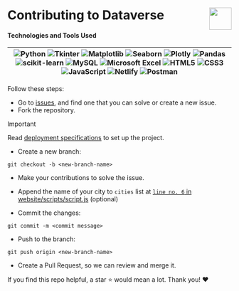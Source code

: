# Contributing to Dataverse <img src="../website/web_images/3d_glow.webp" height=50px align=right>

#### Technologies and Tools Used

| ![Python](https://img.shields.io/badge/Python-FFD43B?style=flat&logo=python&logoColor=blue) ![Tkinter](https://img.shields.io/badge/Tkinter-blue?style=flat&logo=python&logoColor=white) ![Matplotlib](https://img.shields.io/badge/Matplotlib-%23ffffff.svg?style=flat&logo=Matplotlib&logoColor=black) ![Seaborn](https://img.shields.io/badge/Seaborn-%2363a4a6.svg?style=flat&logo=Seaborn&logoColor=black) ![Plotly](https://img.shields.io/badge/Plotly-%233F4F75.svg?style=flat&logo=plotly&logoColor=white) ![Pandas](https://img.shields.io/badge/pandas-%23150458.svg?style=flat&logo=pandas&logoColor=white) ![scikit-learn](https://img.shields.io/badge/scikit--learn-%23F7931E.svg?style=flat&logo=scikit-learn&logoColor=white) ![MySQL](https://img.shields.io/badge/MySQL-005C84?style=flat&logo=mysql&logoColor=white) ![Microsoft Excel](https://img.shields.io/badge/Microsoft_Excel-217346?style=flat&logo=microsoft-excel&logoColor=white) ![HTML5](https://img.shields.io/badge/HTML5-E34F26?style=flat&logo=html5&logoColor=white) ![CSS3](https://img.shields.io/badge/CSS3-1572B6?style=flat&logo=css3&logoColor=white) ![JavaScript](https://img.shields.io/badge/JavaScript-323330?style=flat&logo=javascript&logoColor=F7DF1E) ![Netlify](https://img.shields.io/badge/Netlify-%2300C7B7.svg?style=flat&logo=netlify&logoColor=000000) ![Postman](https://img.shields.io/badge/Postman-FF6C37?style=flat&logo=postman&logoColor=white) |
|-|

Follow these steps:

- Go to [issues](https://github.com/multiverseweb/Dataverse/issues), and find one that you can solve or create a new issue.
- Fork the repository.

> [!IMPORTANT]
> Read [deployment specifications](https://github.com/multiverseweb/Dataverse/README.md#deployment-specifications) to set up the project.

- Create a new branch:

```
git checkout -b <new-branch-name>
```

- Make your contributions to solve the issue.

- Append the name of your city to `cities` list at [`line no. 6` in website/scripts/script.js](https://github.com/multiverseweb/Dataverse/blob/main/website/scripts/script.js#L5-L7) (optional)

- Commit the changes: 

```
git commit -m <commit message>
```

- Push to the branch:
```
git push origin <new-branch-name>
```

- Create a Pull Request, so we can review and merge it.

If you find this repo helpful, a star ⭐ would mean a lot. Thank you! ❤️
